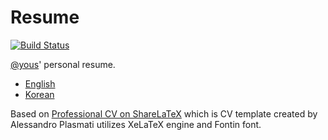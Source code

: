# Resume

[![Build Status](https://travis-ci.org/yous/resume.svg?branch=master)](https://travis-ci.org/yous/resume)

[@yous](https://github.com/yous)' personal resume.

- [English](http://yous.github.io/resume/en.pdf)
- [Korean](http://yous.github.io/resume/ko.pdf)

Based on [Professional CV on ShareLaTeX](https://www.sharelatex.com/templates/cv-or-resume/professional-cv) which is CV template created by Alessandro Plasmati utilizes XeLaTeX engine and Fontin font.
